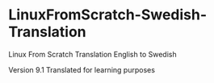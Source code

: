 # LinuxFromScratch-Swedish-Translation
Linux From Scratch Translation English to Swedish

Version 9.1
Translated for learning purposes
